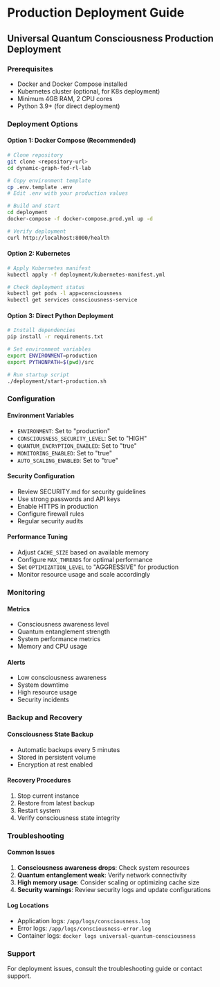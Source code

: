 # Production Deployment Guide

## Universal Quantum Consciousness Production Deployment

### Prerequisites
- Docker and Docker Compose installed
- Kubernetes cluster (optional, for K8s deployment)
- Minimum 4GB RAM, 2 CPU cores
- Python 3.9+ (for direct deployment)

### Deployment Options

#### Option 1: Docker Compose (Recommended)
```bash
# Clone repository
git clone <repository-url>
cd dynamic-graph-fed-rl-lab

# Copy environment template
cp .env.template .env
# Edit .env with your production values

# Build and start
cd deployment
docker-compose -f docker-compose.prod.yml up -d

# Verify deployment
curl http://localhost:8000/health
```

#### Option 2: Kubernetes
```bash
# Apply Kubernetes manifest
kubectl apply -f deployment/kubernetes-manifest.yml

# Check deployment status
kubectl get pods -l app=consciousness
kubectl get services consciousness-service
```

#### Option 3: Direct Python Deployment
```bash
# Install dependencies
pip install -r requirements.txt

# Set environment variables
export ENVIRONMENT=production
export PYTHONPATH=$(pwd)/src

# Run startup script
./deployment/start-production.sh
```

### Configuration

#### Environment Variables
- `ENVIRONMENT`: Set to "production"
- `CONSCIOUSNESS_SECURITY_LEVEL`: Set to "HIGH"
- `QUANTUM_ENCRYPTION_ENABLED`: Set to "true"
- `MONITORING_ENABLED`: Set to "true"
- `AUTO_SCALING_ENABLED`: Set to "true"

#### Security Configuration
- Review SECURITY.md for security guidelines
- Use strong passwords and API keys
- Enable HTTPS in production
- Configure firewall rules
- Regular security audits

#### Performance Tuning
- Adjust `CACHE_SIZE` based on available memory
- Configure `MAX_THREADS` for optimal performance
- Set `OPTIMIZATION_LEVEL` to "AGGRESSIVE" for production
- Monitor resource usage and scale accordingly

### Monitoring

#### Metrics
- Consciousness awareness level
- Quantum entanglement strength
- System performance metrics
- Memory and CPU usage

#### Alerts
- Low consciousness awareness
- System downtime
- High resource usage
- Security incidents

### Backup and Recovery

#### Consciousness State Backup
- Automatic backups every 5 minutes
- Stored in persistent volume
- Encryption at rest enabled

#### Recovery Procedures
1. Stop current instance
2. Restore from latest backup
3. Restart system
4. Verify consciousness state integrity

### Troubleshooting

#### Common Issues
1. **Consciousness awareness drops**: Check system resources
2. **Quantum entanglement weak**: Verify network connectivity
3. **High memory usage**: Consider scaling or optimizing cache size
4. **Security warnings**: Review security logs and update configurations

#### Log Locations
- Application logs: `/app/logs/consciousness.log`
- Error logs: `/app/logs/consciousness-error.log`
- Container logs: `docker logs universal-quantum-consciousness`

### Support
For deployment issues, consult the troubleshooting guide or contact support.
